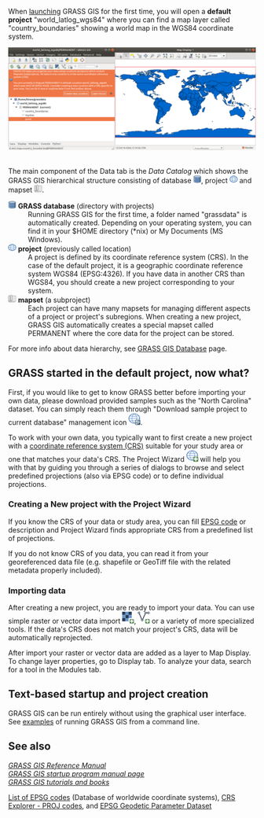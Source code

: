 <!-- meta page description: GRASS GIS Quickstart -->

<p>
When <a href="grass.html">launching</a> GRASS GIS for the first time, you will open a
<b>default project</b> "world_latlog_wgs84" where you can find a map layer
called "country_boundaries" showing a world map in the WGS84 coordinate system.
</p>

<center>
  <img src="grass_start.png" alt="[GRASS GIS after first startup]">
</center>

<br>
<p>
The main component of the Data tab is the <em>Data Catalog</em>
which shows the GRASS GIS hierarchical structure consisting of
database <img src="grassdb.png" alt="[GRASS Database]">,
project <img src="location.png" alt="[project]"> and
mapset <img src="mapset.png" alt="[mapset]">.
</p>
<dl>
  <dt><img src="grassdb.png" alt="[GRASS Database]">&nbsp;<b>GRASS database</b> (directory with projects)</dt>
  <dd>Running GRASS GIS for the first time, a folder named "grassdata" is automatically
    created. Depending on your operating system, you can find it in your $HOME
    directory (*nix) or My Documents (MS Windows).</dd>
  <dt><img src="location.png" alt="[project]">&nbsp;<b>project</b> (previously called location)</dt>
  <dd>A project is defined by its coordinate reference system (CRS).
    In the case of the default project, it is a geographic coordinate reference system
    WGS84 (EPSG:4326). If you have data in another CRS than WGS84, you should create
    a new project corresponding to your system.</dd>
  <dt><img src="mapset.png" alt="[mapset]">&nbsp;<b>mapset</b> (a subproject)</dt>
  <dd>Each project can have many mapsets for managing different aspects of
    a project or project's subregions. When creating a new project, GRASS GIS
    automatically creates a special mapset called PERMANENT where the core
    data for the project can be stored.</dd>
</dl>

<p>
For more info about data hierarchy, see
<a href="grass_database.html">GRASS GIS Database</a> page.
</p>

<h2>GRASS started in the default project, now what?</h2>

<p>
First, if you would like to get to know GRASS better before importing your own data,
please download provided samples such as the &quot;North Carolina&quot; dataset.
You can simply reach them through
&quot;Download sample project to current database&quot; management icon
<img src="location-download.png" alt="[Download project]">.
</p>

<p>
To work with your own data, you typically want to first create a new project
with a <a href="https://en.wikipedia.org/wiki/Spatial_reference_system">
coordinate reference system (CRS)</a> suitable for your study area or one that
matches your data's CRS. The Project Wizard <img src="location-add.png" alt="[Add project]">
will help you with that by guiding you through a series of dialogs to browse
and select predefined projections (also via EPSG code) or to define individual
projections.

<h3>Creating a New project with the Project Wizard</h3>
<p>
If you know the CRS of your data or study area,
you can fill <a href="https://spatialreference.org/">EPSG code</a>
or description and Project Wizard finds appropriate CRS from a predefined list
of projections.

If you do not know CRS of you data, you can read it from your georeferenced
data file (e.g. shapefile or GeoTiff file with the related metadata properly
included).
</p>

<h3>Importing data</h3>
After creating a new project, you are ready to import your data. You can use
simple raster or vector data import <img src="raster-import.png" alt="[Raster import]">,
<img src="vector-import.png" alt="[Vector import]"> or a variety of more specialized tools.
If the data's CRS does not match your project's CRS, data will be automatically reprojected.

After import your raster or vector data are added as a layer to Map Display.
To change layer properties, go to Display tab.
To analyze your data, search for a tool in the Modules tab.

<h2>Text-based startup and project creation</h2>

GRASS GIS can be run entirely without using the graphical user interface.
See <a href="grass.html">examples</a> of running GRASS GIS from a command line.

<h2>See also</h2>

<em>
 <a href="index.html">GRASS GIS Reference Manual</a>
<br>
 <a href="grass.html">GRASS GIS startup program manual page</a>
 <br>
 <a href="https://grass.osgeo.org/learn/">GRASS GIS tutorials and books</a>
</em>

<p>
 <a href="https://spatialreference.org/">List of EPSG codes</a> (Database of worldwide coordinate systems),
 <a href="https://crs-explorer.proj.org/">CRS Explorer - PROJ codes</a>, and
 <a href="https://epsg.org/">EPSG Geodetic Parameter Dataset</a>
